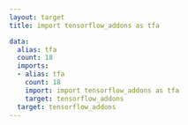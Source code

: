 ```yaml
---
layout: target
title: import tensorflow_addons as tfa

data:
  alias: tfa
  count: 18
  imports:
  - alias: tfa
    count: 18
    import: import tensorflow_addons as tfa
    target: tensorflow_addons
  target: tensorflow_addons
---
```


